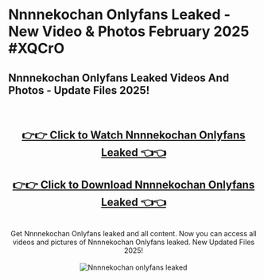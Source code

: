 # Nnnnekochan Onlyfans Leaked - New Video & Photos February 2025 #XQCrO

<h2>Nnnnekochan Onlyfans Leaked Videos And Photos - Update Files 2025!</h2>
<br>
<div align="center">
<h2><a href="https://porncheck.live/?utm_source=nnnnekochan&utm_medium=git182&utm_content=newban" rel="nofollow">👉👉 Click to Watch Nnnnekochan Onlyfans Leaked 👈👈</a></h2>
<h2><a href="https://porncheck.live/?utm_source=nnnnekochan&utm_medium=git182&utm_content=newban" rel="nofollow">👉👉 Click to Download Nnnnekochan Onlyfans Leaked 👈👈</a></h2>
<br>
Get Nnnnekochan Onlyfans leaked and all content. Now you can access all videos and pictures of Nnnnekochan Onlyfans leaked. New Updated Files 2025!
<br>
<br>
<a href="https://porncheck.live/?utm_source=nnnnekochan&utm_medium=git182&utm_content=newban" rel="nofollow" data-target="animated-image.originalLink"><img src="https://i.ibb.co/bMWrY6b1/banner2.png" alt="Nnnnekochan onlyfans leaked" style="max-width: 100%; display: inline-block;" data-target="animated-image.originalImage"></a>
</div>
<br>

